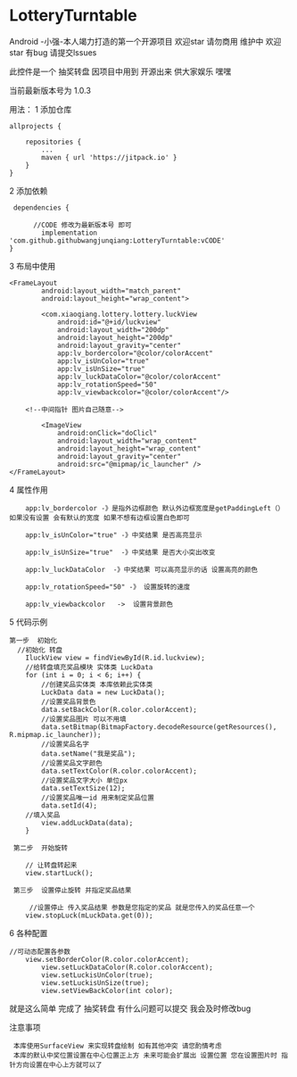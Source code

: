 # LotteryTurntable


Android -小强-本人竭力打造的第一个开源项目 欢迎star 请勿商用 维护中 欢迎star 有bug 请提交lssues  

此控件是一个 抽奖转盘 因项目中用到 开源出来 供大家娱乐 嘿嘿

当前最新版本号为  1.0.3

用法：
  1 添加仓库
  
	allprojects {
	
		repositories {
			...
			maven { url 'https://jitpack.io' }
		}
	}
	
  2 添加依赖   
  
 	 dependencies {
  
          //CODE 修改为最新版本号 即可
	        implementation 'com.github.githubwangjunqiang:LotteryTurntable:vCODE'
	}
	
	
3 布局中使用

 	<FrameLayout
        	android:layout_width="match_parent"
        	android:layout_height="wrap_content">

        	<com.xiaoqiang.lottery.lottery.luckView
            	android:id="@+id/luckview"
            	android:layout_width="200dp"
            	android:layout_height="200dp"
            	android:layout_gravity="center"
		    	app:lv_bordercolor="@color/colorAccent"
		    	app:lv_isUnColor="true"
		    	app:lv_isUnSize="true"
		    	app:lv_luckDataColor="@color/colorAccent"
		    	app:lv_rotationSpeed="50"
		    	app:lv_viewbackcolor="@color/colorAccent"/>
			
		<!--中间指针 图片自己随意-->
		
        	<ImageView
            	android:onClick="doClicl"
            	android:layout_width="wrap_content"
            	android:layout_height="wrap_content"
            	android:layout_gravity="center"
            	android:src="@mipmap/ic_launcher" />
    </FrameLayout>
		

4 属性作用

		app:lv_bordercolor -》是指外边框颜色 默认外边框宽度是getPaddingLeft（） 如果没有设置 会有默认的宽度 如果不想有边框设置白色即可
		
		app:lv_isUnColor="true" -》中奖结果 是否高亮显示
		
		app:lv_isUnSize="true"  -》中奖结果 是否大小突出改变
		
		app:lv_luckDataColor  -》中奖结果 可以高亮显示的话 设置高亮的颜色 
		
		app:lv_rotationSpeed="50" -》 设置旋转的速度

		app:lv_viewbackcolor   ->  设置背景颜色
		
		
5 代码示例 

    第一步  初始化
	  //初始化 转盘
        IluckView view = findViewById(R.id.luckview);
        //给转盘填充奖品模块 实体类 LuckData
        for (int i = 0; i < 6; i++) {
            //创建奖品实体类 本库依赖此实体类
            LuckData data = new LuckData();
            //设置奖品背景色
            data.setBackColor(R.color.colorAccent);
            //设置奖品图片 可以不用填
            data.setBitmap(BitmapFactory.decodeResource(getResources(), R.mipmap.ic_launcher));
            //设置奖品名字
            data.setName("我是奖品");
            //设置奖品文字颜色
            data.setTextColor(R.color.colorAccent);
            //设置奖品文字大小 单位px
            data.setTextSize(12);
            //设置奖品唯一id 用来制定奖品位置
            data.setId(4);
	    //填入奖品
            view.addLuckData(data);
        }
	
     第二步  开始旋转
     
     	// 让转盘转起来
        view.startLuck();
	
     第三步  设置停止旋转 并指定奖品结果
     
     	 //设置停止 传入奖品结果 参数是您指定的奖品 就是您传入的奖品任意一个
        view.stopLuck(mLuckData.get(0));
	
	
	
6 各种配置
 
 	//可动态配置各参数
 		view.setBorderColor(R.color.colorAccent);
        	view.setLuckDataColor(R.color.colorAccent);
        	view.setLuckisUnColor(true);
        	view.setLuckisUnSize(true);
        	view.setViewBackColor(int color);

 
 就是这么简单 完成了 抽奖转盘 有什么问题可以提交 我会及时修改bug
 
 注意事项
 
 	 本库使用SurfaceView 来实现转盘绘制 如有其他冲突 请您酌情考虑 
	 本库的默认中奖位置设置在中心位置正上方 未来可能会扩展出 设置位置 您在设置图片时 指针方向设置在中心上方就可以了
     	

		
		
		
		

